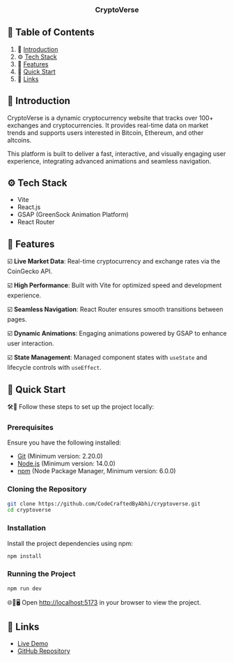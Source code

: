 <h3 align="center">CryptoVerse</h3>

## 📌 <a name="table">Table of Contents</a>

1. 🌟 [Introduction](#introduction)
2. ⚙️ [Tech Stack](#tech-stack)
3. 🔋 [Features](#features)
4. 🚀 [Quick Start](#quick-start)
5. 🔗 [Links](#links)

## <a name="introduction">🌟 Introduction</a>

CryptoVerse is a dynamic cryptocurrency website that tracks over 100+ exchanges and cryptocurrencies. It provides real-time data on market trends and supports users interested in Bitcoin, Ethereum, and other altcoins. 

This platform is built to deliver a fast, interactive, and visually engaging user experience, integrating advanced animations and seamless navigation.

## <a name="tech-stack">⚙️ Tech Stack</a>

- Vite
- React.js
- GSAP (GreenSock Animation Platform)
- React Router

## <a name="features">🔋 Features</a>

☑️ **Live Market Data**: Real-time cryptocurrency and exchange rates via the CoinGecko API.

☑️ **High Performance**: Built with Vite for optimized speed and development experience.

☑️ **Seamless Navigation**: React Router ensures smooth transitions between pages.

☑️ **Dynamic Animations**: Engaging animations powered by GSAP to enhance user interaction.

☑️ **State Management**: Managed component states with `useState` and lifecycle controls with `useEffect`.

## <a name="quick-start">🚀 Quick Start</a>

🛠️📂 Follow these steps to set up the project locally:

### **Prerequisites**

Ensure you have the following installed:

- [Git](https://git-scm.com/) (Minimum version: 2.20.0)
- [Node.js](https://nodejs.org/en) (Minimum version: 14.0.0)
- [npm](https://www.npmjs.com/) (Node Package Manager, Minimum version: 6.0.0)

### **Cloning the Repository**

```bash
git clone https://github.com/CodeCraftedByAbhi/cryptoverse.git
cd cryptoverse
```

### **Installation**

Install the project dependencies using npm:

```bash
npm install
```

### **Running the Project**

```bash
npm run dev
```

🌐📖🖥️ Open [http://localhost:5173](http://localhost:5173) in your browser to view the project.

## <a name="links">🔗 Links</a>

- [Live Demo](https://crypto-verse.example.com)
- [GitHub Repository](https://github.com/your-username/crypto-verse)
